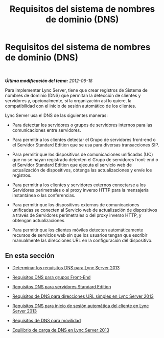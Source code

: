 ﻿---
title: Requisitos del sistema de nombres de dominio (DNS)
TOCTitle: Requisitos del sistema de nombres de dominio (DNS)
ms:assetid: 586cf18e-0080-4eb1-aee5-56843277fdfc
ms:mtpsurl: https://technet.microsoft.com/es-es/library/Gg398386(v=OCS.15)
ms:contentKeyID: 48275330
ms.date: 01/07/2017
mtps_version: v=OCS.15
ms.translationtype: HT
---

# Requisitos del sistema de nombres de dominio (DNS)

 

_**Última modificación del tema:** 2012-06-18_

Para implementar Lync Server, tiene que crear registros de Sistema de nombres de dominio (DNS) que permitan la detección de clientes y servidores y, opcionalmente, si la organización así lo quiere, la compatibilidad con el inicio de sesión automático de los clientes.

Lync Server usa el DNS de las siguientes maneras:

  - Para detectar los servidores o grupos de servidores internos para las comunicaciones entre servidores.

  - Para permitir a los clientes detectar el Grupo de servidores front-end o el Servidor Standard Edition que se usa para diversas transacciones SIP.

  - Para permitir que los dispositivos de comunicaciones unificadas (UC) que no se hayan registrado detecten el Grupo de servidores front-end o el Servidor Standard Edition que ejecuta el servicio web de actualización de dispositivos, obtenga las actualizaciones y envíe los registros.

  - Para permitir a los clientes y servidores externos conectarse a los Servidores perimetrales o al proxy inverso HTTP para la mensajería instantánea o las conferencias.

  - Para permitir que los dispositivos externos de comunicaciones unificadas se conecten al Servicio web de actualización de dispositivos a través de Servidores perimetrales o del proxy inverso HTTP, y obtengan actualizaciones.

  - Para permitir que los clientes móviles detecten automáticamente recursos de servicios web sin que los usuarios tengan que escribir manualmente las direcciones URL en la configuración del dispositivo.

## En esta sección

  - [Determinar los requisitos DNS para Lync Server 2013](lync-server-2013-determine-dns-requirements.md)

  - [Requisitos DNS para grupos Front-End](lync-server-2013-dns-requirements-for-front-end-pools.md)

  - [Requisitos DNS para servidores Standard Edition](lync-server-2013-dns-requirements-for-standard-edition-servers.md)

  - [Requisitos de DNS para direcciones URL simples en Lync Server 2013](lync-server-2013-dns-requirements-for-simple-urls.md)

  - [Requisitos DNS para inicio de sesión automática del cliente en Lync Server 2013](lync-server-2013-dns-requirements-for-automatic-client-sign-in.md)

  - [Requisitos de DNS para movilidad](lync-server-2013-dns-requirements-for-mobility.md)

  - [Equilibrio de carga de DNS en Lync Server 2013](lync-server-2013-dns-load-balancing.md)

